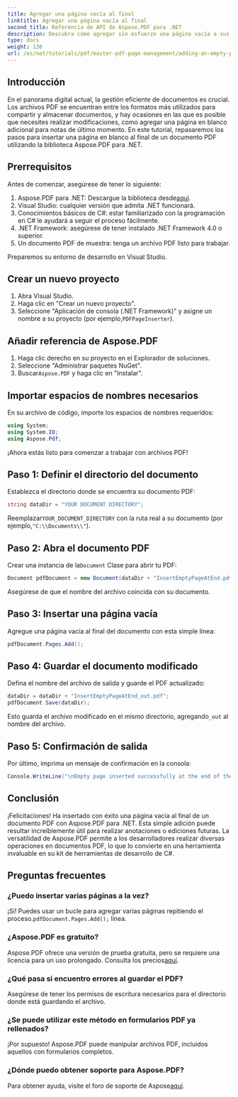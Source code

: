 ```yaml
---
title: Agregar una página vacía al final
linktitle: Agregar una página vacía al final
second_title: Referencia de API de Aspose.PDF para .NET
description: Descubra cómo agregar sin esfuerzo una página vacía a sus documentos PDF utilizando la biblioteca Aspose.PDF para .NET. Este tutorial paso a paso lo guía a través del proceso, desde la configuración de su entorno de desarrollo hasta la realización de los ajustes de código necesarios.
type: docs
weight: 130
url: /es/net/tutorials/pdf/master-pdf-page-management/adding-an-empty-page-at-end/
---
```

## Introducción

En el panorama digital actual, la gestión eficiente de documentos es crucial. Los archivos PDF se encuentran entre los formatos más utilizados para compartir y almacenar documentos, y hay ocasiones en las que es posible que necesites realizar modificaciones, como agregar una página en blanco adicional para notas de último momento. En este tutorial, repasaremos los pasos para insertar una página en blanco al final de un documento PDF utilizando la biblioteca Aspose.PDF para .NET.

## Prerrequisitos

Antes de comenzar, asegúrese de tener lo siguiente:

1.  Aspose.PDF para .NET: Descargue la biblioteca desde[aquí](https://releases.aspose.com/pdf/net/).
2. Visual Studio: cualquier versión que admita .NET funcionará.
3. Conocimientos básicos de C#: estar familiarizado con la programación en C# le ayudará a seguir el proceso fácilmente.
4. .NET Framework: asegúrese de tener instalado .NET Framework 4.0 o superior.
5. Un documento PDF de muestra: tenga un archivo PDF listo para trabajar.

Preparemos su entorno de desarrollo en Visual Studio.

## Crear un nuevo proyecto

1. Abra Visual Studio.
2. Haga clic en "Crear un nuevo proyecto".
3.  Seleccione "Aplicación de consola (.NET Framework)" y asigne un nombre a su proyecto (por ejemplo,`PDFPageInserter`).

## Añadir referencia de Aspose.PDF

1. Haga clic derecho en su proyecto en el Explorador de soluciones.
2. Seleccione "Administrar paquetes NuGet".
3.  Buscar`Aspose.PDF` y haga clic en "Instalar".

## Importar espacios de nombres necesarios

En su archivo de código, importe los espacios de nombres requeridos:

```csharp
using System;
using System.IO;
using Aspose.Pdf;
```

¡Ahora estás listo para comenzar a trabajar con archivos PDF!

## Paso 1: Definir el directorio del documento

Establezca el directorio donde se encuentra su documento PDF:

```csharp
string dataDir = "YOUR DOCUMENT DIRECTORY";
```

 Reemplazar`YOUR_DOCUMENT_DIRECTORY` con la ruta real a su documento (por ejemplo,`"C:\\Documents\\"`).

## Paso 2: Abra el documento PDF

 Crear una instancia de la`Document` Clase para abrir tu PDF:

```csharp
Document pdfDocument = new Document(dataDir + "InsertEmptyPageAtEnd.pdf");
```

Asegúrese de que el nombre del archivo coincida con su documento.

## Paso 3: Insertar una página vacía

Agregue una página vacía al final del documento con esta simple línea:

```csharp
pdfDocument.Pages.Add();
```

## Paso 4: Guardar el documento modificado

Defina el nombre del archivo de salida y guarde el PDF actualizado:

```csharp
dataDir = dataDir + "InsertEmptyPageAtEnd_out.pdf";
pdfDocument.Save(dataDir);
```

 Esto guarda el archivo modificado en el mismo directorio, agregando`_out` al nombre del archivo.

## Paso 5: Confirmación de salida

Por último, imprima un mensaje de confirmación en la consola:

```csharp
Console.WriteLine("\nEmpty page inserted successfully at the end of the document.\nFile saved at " + dataDir);
```

## Conclusión

¡Felicitaciones! Ha insertado con éxito una página vacía al final de un documento PDF con Aspose.PDF para .NET. Esta simple adición puede resultar increíblemente útil para realizar anotaciones o ediciones futuras. La versatilidad de Aspose.PDF permite a los desarrolladores realizar diversas operaciones en documentos PDF, lo que lo convierte en una herramienta invaluable en su kit de herramientas de desarrollo de C#.

## Preguntas frecuentes

### ¿Puedo insertar varias páginas a la vez?
 ¡Sí! Puedes usar un bucle para agregar varias páginas repitiendo el proceso.`pdfDocument.Pages.Add();` línea.

### ¿Aspose.PDF es gratuito?
 Aspose.PDF ofrece una versión de prueba gratuita, pero se requiere una licencia para un uso prolongado. Consulta los precios[aquí](https://purchase.aspose.com/buy).

### ¿Qué pasa si encuentro errores al guardar el PDF?
Asegúrese de tener los permisos de escritura necesarios para el directorio donde está guardando el archivo.

### ¿Se puede utilizar este método en formularios PDF ya rellenados?
¡Por supuesto! Aspose.PDF puede manipular archivos PDF, incluidos aquellos con formularios completos.

### ¿Dónde puedo obtener soporte para Aspose.PDF?
 Para obtener ayuda, visite el foro de soporte de Aspose[aquí](https://forum.aspose.com/c/pdf/10).